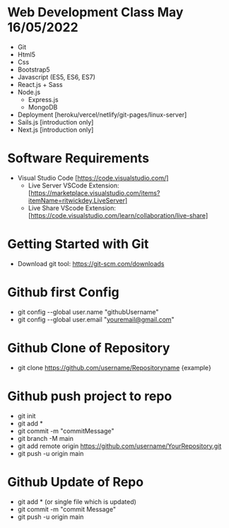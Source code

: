 # Web Development Class May 16/05/2022

- Git
- Html5
- Css
- Bootstrap5
- Javascript (ES5, ES6, ES7)
- React.js + Sass
- Node.js
	- Express.js
    - MongoDB
- Deployment [heroku/vercel/netlify/git-pages/linux-server]
- Sails.js [introduction only]
- Next.js [introduction only]

# Software Requirements

- Visual Studio Code [https://code.visualstudio.com/]
	-  Live Server VSCode Extension: [https://marketplace.visualstudio.com/items?itemName=ritwickdey.LiveServer]
	-  Live Share VScode Extension: [https://code.visualstudio.com/learn/collaboration/live-share]

# Getting Started with Git
* Download git tool: https://git-scm.com/downloads

# Github first Config
* git config --global user.name "githubUsername"
* git config --global user.email "youremail@gmail.com"

# Github Clone of Repository
* git clone https://github.com/username/Repositoryname {example}

# Github push project to repo
* git init
* git add *
* git commit -m "commitMessage"
* git branch -M main
* git add remote origin https://github.com/username/YourRepository.git
* git push -u origin main
 
# Github Update of Repo
* git add * (or single file which is updated)
* git commit -m "commit Message"
* git push -u origin main